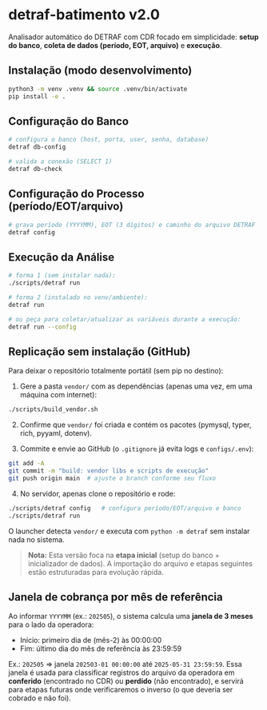 # detraf-batimento v2.0

Analisador automático do DETRAF com CDR focado em simplicidade: **setup do banco**, **coleta de dados (período, EOT, arquivo)** e **execução**.

## Instalação (modo desenvolvimento)
```bash
python3 -m venv .venv && source .venv/bin/activate
pip install -e .
```

## Configuração do Banco
```bash
# configura o banco (host, porta, user, senha, database)
detraf db-config

# valida a conexão (SELECT 1)
detraf db-check
```

## Configuração do Processo (período/EOT/arquivo)
```bash
# grava período (YYYYMM), EOT (3 dígitos) e caminho do arquivo DETRAF
detraf config
```

## Execução da Análise
```bash
# forma 1 (sem instalar nada):
./scripts/detraf run

# forma 2 (instalado no venv/ambiente):
detraf run

# ou peça para coletar/atualizar as variáveis durante a execução:
detraf run --config
```

## Replicação sem instalação (GitHub)
Para deixar o repositório totalmente portátil (sem pip no destino):

1) Gere a pasta `vendor/` com as dependências (apenas uma vez, em uma máquina com internet):
```bash
./scripts/build_vendor.sh
```
2) Confirme que `vendor/` foi criada e contém os pacotes (pymysql, typer, rich, pyyaml, dotenv).

3) Commite e envie ao GitHub (o `.gitignore` já evita logs e `configs/.env`):
```bash
git add -A
git commit -m "build: vendor libs e scripts de execução"
git push origin main  # ajuste o branch conforme seu fluxo
```

4) No servidor, apenas clone o repositório e rode:
```bash
./scripts/detraf config   # configura período/EOT/arquivo e banco
./scripts/detraf run
```
O launcher detecta `vendor/` e executa com `python -m detraf` sem instalar nada no sistema.

> **Nota:** Esta versão foca na **etapa inicial** (setup do banco + inicializador de dados). A importação do arquivo e etapas seguintes estão estruturadas para evolução rápida.


## Janela de cobrança por mês de referência
Ao informar `YYYYMM` (ex.: `202505`), o sistema calcula uma **janela de 3 meses** para o lado da operadora:
- Início: primeiro dia de (mês-2) às 00:00:00
- Fim: último dia do mês de referência às 23:59:59

Ex.: `202505` => janela `202503-01 00:00:00` até `2025-05-31 23:59:59`.
Essa janela é usada para classificar registros do arquivo da operadora em **conferido** (encontrado no CDR) ou **perdido** (não encontrado), e servirá para etapas futuras onde verificaremos o inverso (o que deveria ser cobrado e não foi).
